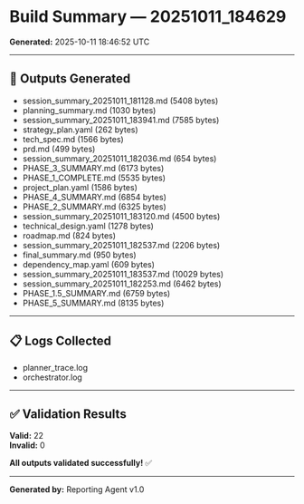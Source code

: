 # Build Summary — 20251011_184629

**Generated:** 2025-10-11 18:46:52 UTC  

---

## 📁 Outputs Generated

- session_summary_20251011_181128.md (5408 bytes)
- planning_summary.md (1030 bytes)
- session_summary_20251011_183941.md (7585 bytes)
- strategy_plan.yaml (262 bytes)
- tech_spec.md (1566 bytes)
- prd.md (499 bytes)
- session_summary_20251011_182036.md (654 bytes)
- PHASE_3_SUMMARY.md (6173 bytes)
- PHASE_1_COMPLETE.md (5535 bytes)
- project_plan.yaml (1586 bytes)
- PHASE_4_SUMMARY.md (6854 bytes)
- PHASE_2_SUMMARY.md (6325 bytes)
- session_summary_20251011_183120.md (4500 bytes)
- technical_design.yaml (1278 bytes)
- roadmap.md (824 bytes)
- session_summary_20251011_182537.md (2206 bytes)
- final_summary.md (950 bytes)
- dependency_map.yaml (609 bytes)
- session_summary_20251011_183537.md (10029 bytes)
- session_summary_20251011_182253.md (6462 bytes)
- PHASE_1.5_SUMMARY.md (6759 bytes)
- PHASE_5_SUMMARY.md (8135 bytes)

---

## 📋 Logs Collected

- planner_trace.log
- orchestrator.log

---

## ✅ Validation Results

**Valid:** 22  
**Invalid:** 0  

**All outputs validated successfully!** ✅

---

**Generated by:** Reporting Agent v1.0  
